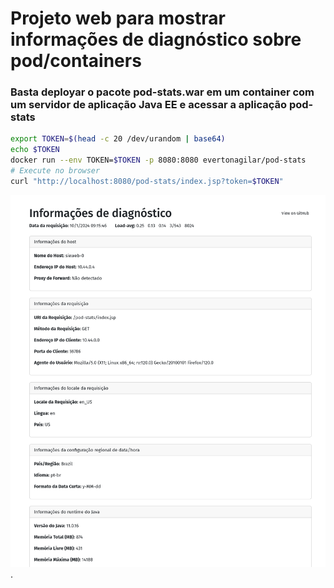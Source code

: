 # Projeto web para mostrar informações de diagnóstico sobre pod/containers

### Basta deployar o pacote pod-stats.war em um container com um servidor de aplicação Java EE e acessar a aplicação pod-stats


```bash
export TOKEN=$(head -c 20 /dev/urandom | base64)
echo $TOKEN
docker run --env TOKEN=$TOKEN -p 8080:8080 evertonagilar/pod-stats
# Execute no browser
curl "http://localhost:8080/pod-stats/index.jsp?token=$TOKEN"
```


![alt text for screen readers](screen.png "Exemplo de tela do portal").


